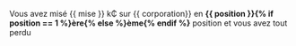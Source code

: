Vous avez misé {{ mise }} k₵ sur {{ corporation}} en **{{ position }}{% if position == 1 %}ère{% else %}ème{% endif %}** position et vous avez tout perdu
